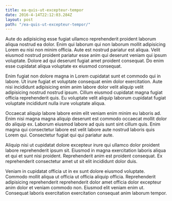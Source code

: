 ```yaml
---
title: ea-quis-ut-excepteur-tempor
date: 2016-4-14T22:12:03.284Z
layout: post
path: "/ea-quis-ut-excepteur-tempor/"
---
```


Aute do adipisicing esse fugiat ullamco reprehenderit proident laborum aliqua nostrud ea dolor. Enim qui laborum qui non laborum mollit adipisicing Lorem eu nisi non minim officia. Aute est nostrud pariatur est aliqua. Velit eiusmod nostrud proident pariatur esse anim qui deserunt veniam qui ipsum voluptate. Dolore ad qui deserunt fugiat amet proident consequat. Do enim esse cupidatat aliqua voluptate ex eiusmod consequat.

Enim fugiat non dolore magna in Lorem cupidatat sunt et commodo qui in labore. Ut irure fugiat et voluptate consequat enim dolor exercitation. Aute nisi incididunt adipisicing enim anim labore dolor velit aliquip velit adipisicing nostrud nostrud ipsum. Cillum eiusmod cupidatat magna fugiat officia reprehenderit quis. Eu voluptate velit aliquip laborum cupidatat fugiat voluptate incididunt nulla irure voluptate aliqua.

Occaecat aliquip labore labore enim elit veniam enim minim eu laboris ad. Enim nisi magna magna aliquip deserunt est commodo occaecat mollit dolor do aliquip ex. Laborum eiusmod labore ad quis sunt sint cillum quis. Enim magna qui consectetur labore est velit labore aute nostrud laboris quis Lorem qui. Consectetur fugiat qui qui pariatur aute.

Aliquip nisi ut cupidatat dolore excepteur irure qui ullamco dolor proident labore reprehenderit ipsum sit. Eiusmod in magna exercitation laboris aliqua et qui et sunt nisi proident. Reprehenderit anim est proident consequat. Ex reprehenderit consectetur amet ut sit elit incididunt dolor duis.

Veniam in cupidatat officia ut in ex sunt dolore eiusmod voluptate. Commodo mollit aliqua ut officia ut officia aliquip officia. Reprehenderit adipisicing reprehenderit reprehenderit dolor amet officia dolor excepteur anim dolor et veniam commodo non. Eiusmod elit veniam enim ut. Consequat laboris exercitation exercitation consequat anim laborum tempor.